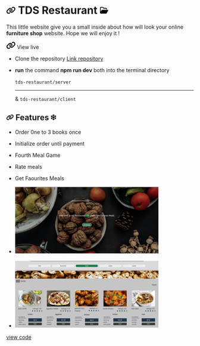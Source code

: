 # <img with="20px" height="20px" src="./client/link-solid.svg"/> TDS Restaurant <span></span> <img with="20px" height="20px" src="./client/folder-open-regular.svg"/>

This little website give you a small inside about how will look your online **furniture shop** website. Hope we will enjoy it !

<img with="20px" height="20px" src="./client/link-solid.svg"/> View live

- Clone the repository
  [ Link repository](https://github.com/BeinRain06/Tds_Restaurant_three.git)
- **run** the command **npm run dev** both into the terminal directory

  `tds-restaurant/server` <hr> & `tds-restaurant/client`

## <img with="16px" margin-right="0.15rem" height="16px" src="./client/link-solid.svg"/> Features <span > </span> <img with="16px"  position="relative" left="2rem" height="16px" src="./client/snowflake-regular.svg"/>

- Order 0ne to 3 books once
  >
- Initialize order until payment
  >
- Fourth Meal Game
  >
- Rate meals
  >
- Get Faourites Meals
  <br>

- <img src="./client/Screenshot-1.png" width="385px" margin="1rem 0 1rem">
    <br>
    <br>
- <img src="./client/Screenshot-2.png" width="385px" margin="1rem 0 0.75rem">

[view code](https://github.com/BeinRain06/Tds_Restaurant_three.git)
